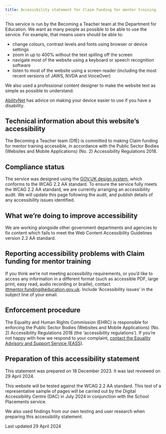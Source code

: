```yaml
---
title: Accessibility statement for Claim funding for mentor training
---
```


This service is run by the Becoming a Teacher team at the Department for Education. We want as many people as possible to be able to use the service. For example, that means users should be able to:

- change colours, contrast levels and fonts using browser or device settings
- zoom in up to 400% without the text spilling off the screen
- navigate most of the website using a keyboard or speech recognition software
- listen to most of the website using a screen reader (including the most recent versions of JAWS, NVDA and VoiceOver)

We also used a professional content designer to make the website text as simple as possible to understand.

[AbilityNet](https://mcmw.abilitynet.org.uk/) has advice on making your device easier to use if you have a disability.

## Technical information about this website’s accessibility

The Becoming a Teacher team (DfE) is committed to making Claim funding for mentor training accessible, in accordance with the Public Sector Bodies (Websites and Mobile Applications) (No. 2) Accessibility Regulations 2018.

## Compliance status

The service was designed using the [GOV.UK design system](https://design-system.service.gov.uk/), which conforms to the WCAG 2.2 AA standard. To ensure the service fully meets the WCAG 2.2 AA standard, we are currently arranging an accessibility audit. We will update this page following the audit, and publish details of any accessibility issues identified.

## What we’re doing to improve accessibility

We are working alongside other government departments and agencies to fix content which fails to meet the Web Content Accessibility Guidelines version 2.2 AA standard.

## Reporting accessibility problems with Claim funding for mentor training

If you think we’re not meeting accessibility requirements, or you’d like to access any information in a different format (such as accessible PDF, large print, easy read, audio recording or braille), contact <ittmentor.funding@education.gov.uk>. Include ‘Accessibility issues’ in the subject line of your email.

## Enforcement procedure

The Equality and Human Rights Commission (EHRC) is responsible for enforcing the Public Sector Bodies (Websites and Mobile Applications) (No. 2) Accessibility Regulations 2018 (the ‘accessibility regulations’). If you’re not happy with how we respond to your complaint, [contact the Equality Advisory and Support Service (EASS)](https://www.equalityadvisoryservice.com/).

## Preparation of this accessibility statement

This statement was prepared on 18 December 2023. It was last reviewed on 29 April 2024.

This website will be tested against the WCAG 2.2 AA standard. This test of a representative sample of pages will be carried out by the Digital Accessibility Centre (DAC) in July 2024 in conjunction with the School Placements service.

We also used findings from our own testing and user research when preparing this accessibility statement.

Last updated 29 April 2024
